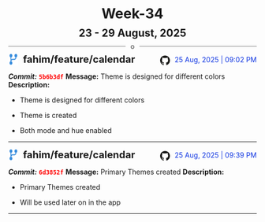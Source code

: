 <h1 style="text-align:center; margin-bottom:10px">Week-34</h1>
<h2 style="text-align:center; margin:0px">23 - 29 August, 2025</h2>
<div style="display: flex; align-items: center; justify-content: center;">
  <hr style="flex: 1; background-color: gray;" />
  <span style="padding: 0 10px;font-weight:bold; color:gray">o</span>
  <hr style="flex: 1; background-color: gray;" />
</div>

<div style="display: flex; justify-content: space-between; align-items:end;">
  <div style="display:flex">
      <img src="../assets/branch.svg" alt="GitHub Logo"  style="width:20px; margin:0 10px 0 0">
      <h3 style="margin: 0; padding:0; font-weight: bold; font-size:20px;">fahim/feature/calendar</h3>
  </div>
  <div style="display:flex">
  <img src="../assets/github.svg" alt="GitHub Logo" style="width:20px">
    <span style="color:rgb(16, 54, 226); text-align: right; margin:0 0 0 10px; padding:0px;">25 Aug, 2025 | 09:02 PM</span>
  </div>
</div>

**_Commit:_** <code style="color: red; font-weight: bold;">5b6b3df</code>
**Message:** Theme is designed for different colors
**Description:**
- Theme is designed for different colors

- Theme is created
- Both mode and hue enabled
---
<div style="display: flex; justify-content: space-between; align-items:end;">
  <div style="display:flex">
      <img src="../assets/branch.svg" alt="GitHub Logo"  style="width:20px; margin:0 10px 0 0">
      <h3 style="margin: 0; padding:0; font-weight: bold; font-size:20px;">fahim/feature/calendar</h3>
  </div>
  <div style="display:flex">
  <img src="../assets/github.svg" alt="GitHub Logo" style="width:20px">
    <span style="color:rgb(16, 54, 226); text-align: right; margin:0 0 0 10px; padding:0px;">25 Aug, 2025 | 09:39 PM</span>
  </div>
</div>

**_Commit:_** <code style="color: red; font-weight: bold;">6d3852f</code>
**Message:** Primary Themes created
**Description:**
- Primary Themes created

- Will be used later on in the app
---
